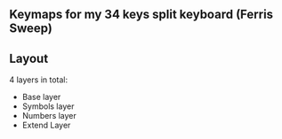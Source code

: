## Keymaps for my 34 keys split keyboard (Ferris Sweep)

## Layout
4 layers in total:
- Base layer
- Symbols layer
- Numbers layer
- Extend Layer
